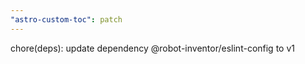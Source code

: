 ```yaml
---
"astro-custom-toc": patch
---
```


chore(deps): update dependency @robot-inventor/eslint-config to v1
